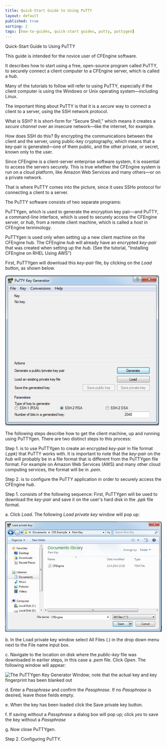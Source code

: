 ```yaml
---
title: Quick-Start Guide to Using PuTTY
layout: default
published: true
sorting: 2
tags: [how-to-guides, quick-start guides, putty, puttygen]
---
```



Quick-Start Guide to Using PuTTY


This guide is intended for the novice user of CFEngine software. 

It describes how to start using a free, open-source program called PuTTY, to securely connect
a client computer to a CFEngine server, which is called a _hub_. 

Many of the tutorials to follow will refer to using PuTTY, especially if the client computer 
is using the Windows or Unix operating system—including Linux.

The important thing about PuTTY is that it is a _secure_ way to connect a client to a server, 
using the  SSH network protocol.

What is SSH? It is short-form for “Secure Shell,” which means it creates a _secure channel_ over an 
insecure network—like the internet, for example.

How does SSH do this? By encrypting the communications between the client and the server, using 
public-key cryptography, which means that a key-pair is generated—one of them public, and the other 
private, or secret, known only to the user.

Since CFEngine is a client-server enterprise software system, it is essential to access the servers 
securely. This is true whether the CFEngine system is run on a cloud platform, like Amazon Web Services 
and many others—or on a private network.

That is where PuTTY comes into the picture, since it uses  SSHo protocol for connecting a client to a server. 

The PuTTY software consists of two separate programs: 

PuTTYgen, which is used to generate the encryption key pair—and PuTTY, a command-line interface, 
which is used to securely access the CFEngine server, or _hub_, from a remote client machine, which is called 
a _host_ in CFEngine terminology.

PuTTYgen is used only when setting up a new client machine on the CFEngine hub. The CFEngine _hub_ will already 
have an encrypted _key-pair_ that was created when setting up the _hub_. (See the tutorial, "Installing CFEngine on RHEL Using AWS")

First, PuTTYgen will download this _key-pair_ file, by clicking on the _Load_ button, as shown below. 

![The PuTTYgen Interface](puttygen-interface.png)

The following steps describe how to get the client machine, up and running using PuTTYgen. There are two distinct 
steps to this process: 

Step 1. is to use PuTTYgen to create an encrypted _key-pair_ in file format (_.ppk_) that PuTTY works with.
It is important to note that the _key-pair_ on the _hub_ will probably be in a file format that is different from the PuTTYgen
file format. For example on Amazon Web Services (AWS) and many other cloud computing services, the format will be
in _.pem_.

Step 2. is to configure the PuTTY application in order to securely access the CFEngine _hub_.

Step 1. consists of the following sequence: First, PuTTYgen will be used to download the _key-pair_ 
and save it on the user's hard disk in the _.ppk_ file format. 

a. Click _Load_. The following _Load private key_ window will pop up:

![The PuTTYgen "Load private key" pop-up window](puttygen-load-private-key-window.png)

b. In the Load private key window select All Files (*.*) in the drop down menu next to the 
File name input box.

c. Navigate to the location on disk where the _public-key_ file was downloaded in earlier steps, in this 
case a _.pem_ file. Click _Open_. The following window will appear:

![The PuTTYgen Key Generator Window; note  that the actual key and key fingerprint has been blanked out](putty-key-generator-window)

d. Enter a _Passphrase_ and confirm the _Passphrase_. If no _Passphrase_ is desired, leave those fields empty.

e. When the key has been loaded click the Save private key button.

f. If saving without a _Passphrase_ a dialog box will pop up; click _yes_ to save the key without a _Passphrase_

g. Now close PuTTYgen. 

Step 2. Configuring PuTTY.















